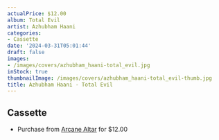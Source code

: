 ```yaml
---
actualPrice: $12.00
album: Total Evil
artist: Azhubham Haani
categories:
- Cassette
date: '2024-03-31T05:01:44'
draft: false
images:
- /images/covers/azhubham_haani-total_evil.jpg
inStock: true
thumbnailImage: /images/covers/azhubham_haani-total_evil-thumb.jpg
title: Azhubham Haani - Total Evil
---
```


## Cassette
* Purchase from [Arcane Altar](https://arcanealtar.bigcartel.com/product/azhubham-haani-total-evil-tape) for $12.00
